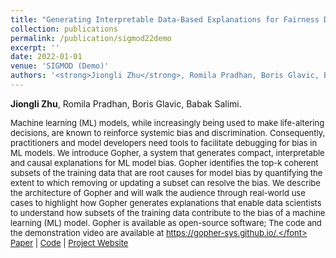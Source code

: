 ```yaml
---
title: "Generating Interpretable Data-Based Explanations for Fairness Debugging using Gopher."
collection: publications
permalink: /publication/sigmod22demo
excerpt: ''
date: 2022-01-01
venue: 'SIGMOD (Demo)'
authors: '<strong>Jiongli Zhu</strong>, Romila Pradhan, Boris Glavic, Babak Salimi'
---
```

**Jiongli Zhu**, Romila Pradhan, Boris Glavic, Babak Salimi.<br>

<font size=2>Machine learning (ML) models, while increasingly being used to make life-altering decisions, are known to reinforce systemic bias and discrimination. Consequently, practitioners and model developers need tools to facilitate debugging for bias in ML models. We introduce Gopher, a system that generates compact, interpretable and causal explanations for ML model bias. Gopher identifies the top-k coherent subsets of the training data that are root causes for model bias by quantifying the extent to which removing or updating a subset can resolve the bias. We describe the architecture of Gopher and will walk the audience through real-world use cases to highlight how Gopher generates explanations that enable data scientists to understand how subsets of the training data contribute to the bias of a machine learning (ML) model. Gopher is available as open-source software; The code and the demonstration video are available at https://gopher-sys.github.io/.</font>
<br>
[Paper](https://dl.acm.org/doi/abs/10.1145/3514221.3520170) | [Code](https://github.com/lodino/gopher-demo/) | [Project Website](https://gopher-sys.github.io/)